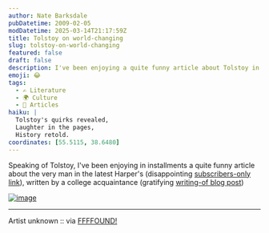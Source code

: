 ```yaml
---
author: Nate Barksdale
pubDatetime: 2009-02-05
modDatetime: 2025-03-14T21:17:59Z
title: Tolstoy on world-changing
slug: tolstoy-on-world-changing
featured: false
draft: false
description: I've been enjoying a quite funny article about Tolstoy in the latest Harper's.
emoji: 😂
tags:
  - ✍️ Literature
  - 🌍 Culture
  - 📖 Articles
haiku: |
  Tolstoy's quirks revealed,  
  Laughter in the pages,  
  History retold.
coordinates: [55.5115, 38.6480]
---
```


Speaking of Tolstoy, I've been enjoying in installments a quite funny article about the very man in the latest Harper's (disappointing [subscribers-only link](http://www.harpers.org/archive/2009/02/0082381)), written by a college acquaintance (gratifying [writing-of blog post](https://www.google.com/search?q=%22writing-of%20blog%20post%22%20elifbatuman.net))

[![image](http://culture-making.com/media/0df5249975facab206979840c7355788db6408b6_m.jpg)](http://ffffound.com/image/0df5249975facab206979840c7355788db6408b6)

---

Artist unknown :: via [FFFFOUND!](http://web.archive.org/web/20170510151951/http://ffffound.com/image/0df5249975facab206979840c7355788db6408b6)
